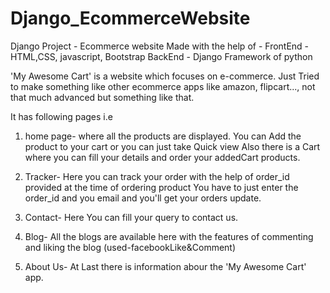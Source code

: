 # Django_EcommerceWebsite
Django Project - Ecommerce website
Made with the help of - FrontEnd - HTML,CSS, javascript, Bootstrap
                        BackEnd - Django Framework of python

'My Awesome Cart' is a website which focuses on e-commerce.
Just Tried to make something like other ecommerce apps like amazon, flipcart..., not that much advanced but something like that.

It has following pages i.e 
1. home page- where all the products are displayed. You can Add the product to your cart or you can just take Quick view
    Also there is a Cart where you can fill your details and order your addedCart products.
    
2. Tracker- Here you can track your order with the help of order_id provided at the time of ordering product
    You have to just enter the order_id and you email and you'll get your orders update.
    
3. Contact- Here You can fill your query to contact us.

4. Blog- All the blogs are available here with the features of commenting and liking the blog (used-facebookLike&Comment)

5. About Us- At Last there is information abour the 'My Awesome Cart' app.
